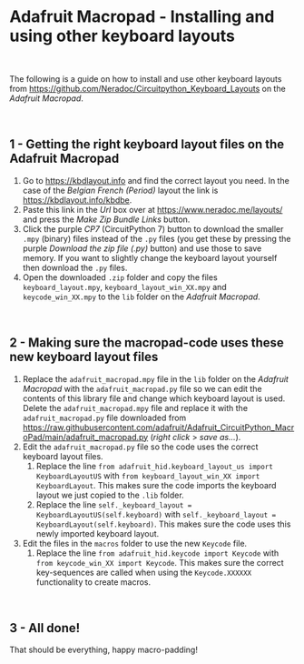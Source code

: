 # Adafruit Macropad - Installing and using other keyboard layouts

<br/>

The following is a guide on how to install and use other keyboard layouts from https://github.com/Neradoc/Circuitpython_Keyboard_Layouts on the *Adafruit Macropad*.

<br/>

## 1 - Getting the right keyboard layout files on the Adafruit Macropad

1) Go to https://kbdlayout.info and find the correct layout you need. In the case of the *Belgian French (Period)* layout the link is https://kbdlayout.info/kbdbe.
2) Paste this link in the *Url* box over at https://www.neradoc.me/layouts/ and press the *Make Zip Bundle Links* button.
3) Click the purple *CP7* (CircuitPython 7) button to download the smaller `.mpy` (binary) files instead of the `.py` files (you get these by pressing the purple *Download the zip file (.py)* button) and use those to save memory. If you want to slightly change the keyboard layout yourself then download the `.py` files.
4) Open the downloaded `.zip` folder and copy the files `keyboard_layout.mpy`, `keyboard_layout_win_XX.mpy` and `keycode_win_XX.mpy` to the `lib` folder on the *Adafruit Macropad*.

<br/>

## 2 - Making sure the macropad-code uses these new keyboard layout files

1) Replace the `adafruit_macropad.mpy` file in the `lib` folder on the *Adafruit Macropad* with the `adafruit_macropad.py` file so we can edit the contents of this library file and change which keyboard layout is used. Delete the `adafruit_macropad.mpy` file and replace it with the `adafruit_macropad.py` file downloaded from https://raw.githubusercontent.com/adafruit/Adafruit_CircuitPython_MacroPad/main/adafruit_macropad.py (*right click* > *save as...*).
2) Edit the `adafruit_macropad.py` file so the code uses the correct keyboard layout files.
   1) Replace the line `from adafruit_hid.keyboard_layout_us import KeyboardLayoutUS` with `from keyboard_layout_win_XX import KeyboardLayout`. This makes sure the code imports the keyboard layout we just copied to the `.lib` folder.
   3) Replace the line `self._keyboard_layout = KeyboardLayoutUS(self.keyboard)` with `self._keyboard_layout = KeyboardLayout(self.keyboard)`. This makes sure the code uses this newly imported keyboard layout.
3) Edit the files in the `macros` folder to use the new `Keycode` file.
   1) Replace the line `from adafruit_hid.keycode import Keycode` with `from keycode_win_XX import Keycode`. This makes sure the correct key-sequences are called when using the `Keycode.XXXXXX` functionality to create macros.

<br/>

## 3 - All done!

That should be everything, happy macro-padding!

